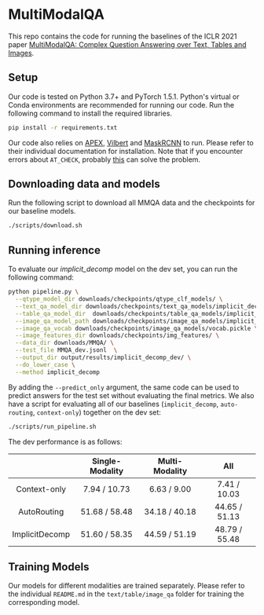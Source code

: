 # MultiModalQA
This repo contains the code for running the baselines of the ICLR 2021 paper [MultiModalQA: Complex Question Answering over Text, Tables and Images](https://arxiv.org/abs/2104.06039).

## Setup
Our code is tested on Python 3.7+ and PyTorch 1.5.1.
Python's virtual or Conda environments are recommended for running our code.
Run the following command to install the required libraries.
```bash
pip install -r requirements.txt
```
Our code also relies on [APEX](https://github.com/NVIDIA/apex#linux), [Vilbert](https://github.com/facebookresearch/vilbert-multi-task#repository-setup) and [MaskRCNN](https://github.com/facebookresearch/maskrcnn-benchmark/blob/master/INSTALL.md) to run.
Please refer to their individual documentation for installation.
Note that if you encounter errors about `AT_CHECK`, probably [this](https://github.com/facebookresearch/maskrcnn-benchmark/issues/1307) can solve the problem.

## Downloading data and models

Run the following script to download all MMQA data and the checkpoints for our baseline models.
```bash
./scripts/download.sh
```

## Running inference

To evaluate our *implicit_decomp* model on the dev set, you can run the following command:
```bash
python pipeline.py \
  --qtype_model_dir downloads/checkpoints/qtype_clf_models/ \
  --text_qa_model_dir downloads/checkpoints/text_qa_models/implicit_decomp/ \
  --table_qa_model_dir  downloads/checkpoints/table_qa_models/implicit_decomp/ \
  --image_qa_model_path downloads/checkpoints/image_qa_models/implicit_decomp/model.pt \
  --image_qa_vocab downloads/checkpoints/image_qa_models/vocab.pickle \
  --image_features_dir downloads/checkpoints/img_features/ \
  --data_dir downloads/MMQA/ \
  --test_file MMQA_dev.jsonl  \
  --output_dir output/results/implicit_decomp_dev/ \
  --do_lower_case \
  --method implicit_decomp
```
By adding the `--predict_only` argument, the same code can be used to predict answers for the test set without evaluating the final metrics.
We also have a script for evaluating all of our baselines (`implicit_decomp`, `auto-routing`, `context-only`) together on the dev set:
```bash
./scripts/run_pipeline.sh
```
The dev performance is as follows:

|                | Single-Modality | Multi-Modality |      All      |
|:--------------:|:---------------:|:--------------:|:-------------:|
|  Context-only  |   7.94 / 10.73  |   6.63 /  9.00 |  7.41 / 10.03 |
|   AutoRouting  |  51.68 / 58.48  |  34.18 / 40.18 | 44.65 / 51.13 |
| ImplicitDecomp |  51.60 / 58.35  |  44.59 / 51.19 | 48.79 / 55.48 |

## Training Models
Our models for different modalities are trained separately.
Please refer to the individual `README.md` in the `text/table/image_qa` folder for training the corresponding model.
